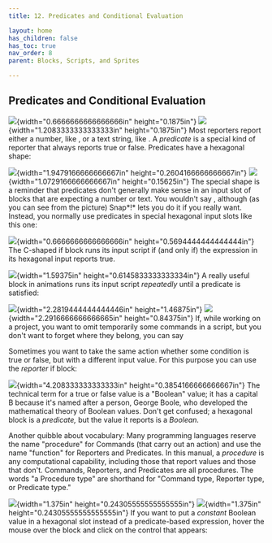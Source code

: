 ```yaml
---
title: 12. Predicates and Conditional Evaluation

layout: home
has_children: false
has_toc: true
nav_order: 8
parent: Blocks, Scripts, and Sprites

---
```


 Predicates and Conditional Evaluation
-------------------------------------

![](image82.png){width="0.6666666666666666in" height="0.1875in"\}
![](image83.png){width="1.2083333333333333in" height="0.1875in"\}
Most reporters report either a number, like , or a
text string, like . A *predicate* is a special kind of reporter that
always reports true or false. Predicates have a hexagonal shape:

![](image84.png){width="1.9479166666666667in" height="0.2604166666666667in"\}
![](image85.png){width="1.0729166666666667in" height="0.15625in"\}
The special shape is a reminder that predicates don't
generally make sense in an input slot of blocks that are expecting a
number or text. You wouldn't say , although (as you can see from the
picture) Snap*!* lets you do it if you really want. Instead, you
normally use predicates in special hexagonal input slots like this one:

![](image86.png){width="0.6666666666666666in" height="0.5694444444444444in"\}
The C-shaped if block runs its input
script if (and only if) the expression in its hexagonal input reports
true.

![](image87.png){width="1.59375in" height="0.6145833333333334in"\}
A really useful block in animations runs
its input script *repeatedly* until a predicate is satisfied:

![](image88.png){width="2.2819444444444446in" height="1.46875in"\}
![](image89.png){width="2.2916666666666665in" height="0.84375in"\}
If, while working on a project, you want to omit
temporarily some commands in a script, but you don't want to forget
where they belong, you can say

Sometimes you want to take the same action whether some condition is
true or false, but with a different input value. For this purpose you
can use the *reporter* if block:

![](image90.png){width="4.208333333333333in" height="0.3854166666666667in"\}
The technical term for a true or false
value is a "Boolean" value; it has a capital B because it's named after
a person, George Boole, who developed the mathematical theory of Boolean
values. Don't get confused; a hexagonal block is a *predicate,* but the
value it reports is a *Boolean.*

Another quibble about vocabulary: Many programming languages reserve the
name "procedure" for Commands (that carry out an action) and use the
name "function" for Reporters and Predicates. In this manual, a
*procedure* is any computational capability, including those that report
values and those that don't. Commands, Reporters, and Predicates are all
procedures. The words "a Procedure type" are shorthand for "Command
type, Reporter type, or Predicate type."

![](image91.png){width="1.375in" height="0.24305555555555555in"\}
![](image92.png){width="1.375in" height="0.24305555555555555in"\}
If you want to put a *constant* Boolean
value in a hexagonal slot instead of a predicate-based expression, hover
the mouse over the block and click on the control that appears:

